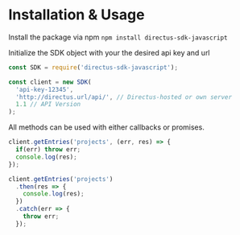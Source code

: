 
# Installation & Usage

Install the package via npm
`npm install directus-sdk-javascript`

Initialize the SDK object with your the desired api key and url

```javascript
const SDK = require('directus-sdk-javascript');

const client = new SDK(
  'api-key-12345',
  'http://directus.url/api/', // Directus-hosted or own server
  1.1 // API Version
);
```

All methods can be used with either callbacks or promises.

```javascript
client.getEntries('projects', (err, res) => {
  if(err) throw err;
  console.log(res);
});
```

```javascript
client.getEntries('projects')
  .then(res => {
    console.log(res);
  })
  .catch(err => {
    throw err;
  });
```
